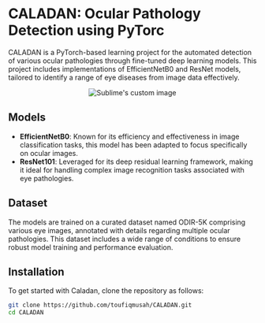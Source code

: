 # CALADAN: Ocular Pathology Detection using PyTorc

CALADAN is a PyTorch-based learning project for the automated detection of various ocular pathologies through fine-tuned deep learning models. This project includes implementations of EfficientNetB0 and ResNet models, tailored to identify a range of eye diseases from image data effectively.

<p align="center">
  <img src="https://github.com/toufiqmusah/CALADAN/assets/92761339/949c8971-ce91-4e23-bf4f-ff41b6e8c542" alt="Sublime's custom image"/>
</p>

## Models
- **EfficientNetB0**: Known for its efficiency and effectiveness in image classification tasks, this model has been adapted to focus specifically on ocular images.
- **ResNet101**: Leveraged for its deep residual learning framework, making it ideal for handling complex image recognition tasks associated with eye pathologies.

## Dataset
The models are trained on a curated dataset named ODIR-5K comprising various eye images, annotated with details regarding multiple ocular pathologies. This dataset includes a wide range of conditions to ensure robust model training and performance evaluation.

## Installation
To get started with Caladan, clone the repository as follows:

```bash
git clone https://github.com/toufiqmusah/CALADAN.git
cd CALADAN
